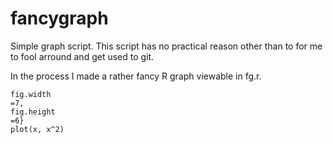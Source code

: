 fancygraph
==========
Simple graph script. This script has no practical reason other than to 
for me to fool arround and get used to git. 

In the process I made a rather fancy R graph viewable in fg.r.

```{r
fig.width
=7,
fig.height
=6}
plot(x, x^2)
``` 
